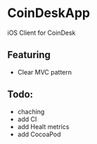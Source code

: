 # CoinDeskApp
iOS Client for CoinDesk

## Featuring

* Clear MVC pattern

## Todo:

* chaching
* add CI
* add Healt metrics
* add CocoaPod
